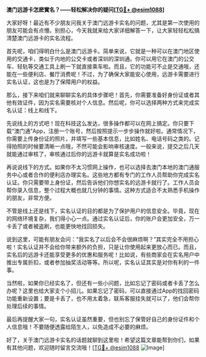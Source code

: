 **澳门远游卡怎麽實名？——轻松解决你的疑问[[TG💪+ @esim1088](https://t.me/s/esim1088)]**

大家好呀！最近有不少朋友问我关于澳门远游卡实名的问题，尤其是第一次使用的朋友可能会有点懵。别担心，今天我就来给大家详细解答一下，让大家轻轻松松搞清楚澳门远游卡的实名流程。

首先呢，咱们得明白什么是澳门远游卡。简单来说，它就是一种可以在澳门地区使用的交通卡，类似于内地的公交卡或者深圳的深圳通。你可以用它在澳门的公交车、轻轨等交通工具上刷一下就直接乘车啦。而且，它的功能可不止是交通哦，还能在一些便利店、餐厅消费呢！不过，为了确保大家能安心使用，远游卡需要进行实名认证，这也是为了保障用户的权益。

那么，接下来咱们就来聊聊实名的具体步骤吧！首先，你需要准备好身份证或者其他有效证件，因为实名需要核对个人信息。然后呢，你可以选择两种方式来完成实名认证：线上和线下。

先说线上的方式吧！现在科技这么发达，很多操作都可以在网上搞定。你只要下载“澳门通”App，注册一个账号，然后按照提示一步步操作就好啦。通常情况下，你需要上传身份证的照片，并填写一些基本信息，比如姓名、电话号码之类的。记得拍照的时候要清晰一点哦，不然可能会影响审核速度。一般来说，提交之后几天就能通过审核了，审核通过后你的远游卡就算是实名成功啦！

再说说线下的方式。如果你不太习惯网上操作，也可以选择去澳门本地的澳门通服务中心或者合作的便利店办理实名。这些地方都有专门的工作人员帮助你完成实名认证。你只需要带上身份证，然后告诉他们你想实名的远游卡就行了。工作人员会帮你录入信息，整个过程大概也就几分钟的事情。这种方式适合不太熟悉手机操作的朋友，非常方便。

不管是线上还是线下，实名认证的目的都是为了保护用户的信息安全。毕竟，现在的网络环境复杂，我们得小心一点。通过实名认证后，你的账户会更加安全，万一卡丢了或者被盗刷，也能更快地找回损失。

说到这里，可能有朋友会问：“我实名了以后会不会很麻烦啊？”其实完全不用担心啦！实名认证并不会给你带来额外的负担，只是让你使用起来更放心而已。而且，实名后的远游卡还能享受更多的优惠和服务呢！比如说，有些商家会在实名用户中推出专属折扣，或者参加抽奖活动等等。所以呢，实名认证其实是对你有利的一件事。

当然啦，如果你已经实名了，但还有一些小问题，比如忘记了密码或者卡丢了怎么办呢？这里也给大家支个小招儿。如果忘记了密码，可以直接通过App的找回密码功能重新设置；要是卡丢了，也不用太着急，联系客服挂失就可以了，他们会帮你处理后续的事情。

最后再提醒大家一句，实名认证虽然重要，但也别忘了保管好自己的身份证件和个人信息哦！不要随便透露给陌生人，以免造成不必要的麻烦。

好了，关于澳门远游卡实名的话题就聊到这里啦！希望这篇文章能帮到你们，如果有其他问题，欢迎随时留言交流哦！[[TG💪+ @esim1088](https://t.me/s/esim1088) ![Image](https://i.postimg.cc/4NQfJmqS/Snipaste-2025-05-13-00-14-12.png)]